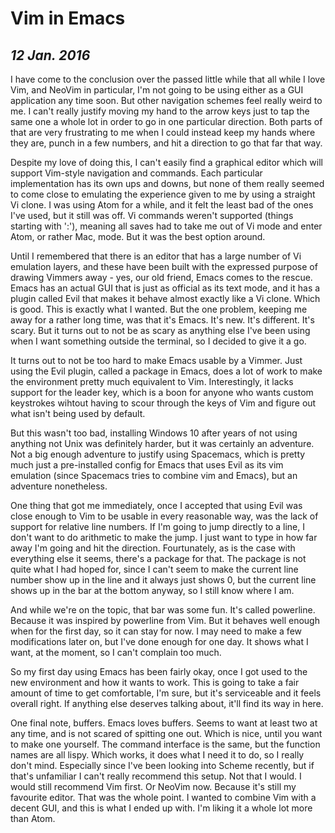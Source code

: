 Vim in Emacs
============

*12 Jan. 2016*
--------------

I have come to the conclusion over the passed little while that all while I love
Vim, and NeoVim in particular, I'm not going to be using either as a GUI application
any time soon. But other navigation schemes feel really weird to me. I can't really
justify moving my hand to the arrow keys just to tap the same one a whole lot in
order to go in one particular direction. Both parts of that are very frustrating
to me when I could instead keep my hands where they are, punch in a few numbers,
and hit a direction to go that far that way.

Despite my love of doing this, I can't easily find a graphical editor which will
support Vim-style navigation and commands. Each particular implementation has its
own ups and downs, but none of them really seemed to come close to emulating the
experience given to me by using a straight Vi clone. I was using Atom for a while,
and it felt the least bad of the ones I've used, but it still was off. Vi commands
weren't supported (things starting with ':'), meaning all saves had to take me out
of Vi mode and enter Atom, or rather Mac, mode. But it was the best option around.

Until I remembered that there is an editor that has a large number of Vi emulation
layers, and these have been built with the expressed purpose of drawing Vimmers
away - yes, our old friend, Emacs comes to the rescue. Emacs has an actual GUI that
is just as official as its text mode, and it has a plugin called Evil that makes it
behave almost exactly like a Vi clone. Which is good. This is exactly what I wanted.
But the one problem, keeping me away for a rather long time, was that it's Emacs.
It's new. It's different. It's scary. But it turns out to not be as scary as anything
else I've been using when I want something outside the terminal, so I decided to give
it a go.

It turns out to not be too hard to make Emacs usable by a Vimmer. Just using the Evil
plugin, called a package in Emacs, does a lot of work to make the environment pretty
much equivalent to Vim. Interestingly, it lacks support for the leader key, which is
a boon for anyone who wants custom keystrokes wihtout having to scour through the keys
of Vim and figure out what isn't being used by default.

But this wasn't too bad, installing Windows 10 after years of not using anything not
Unix was definitely harder, but it was certainly an adventure. Not a big enough
adventure to justify using Spacemacs, which is pretty much just a pre-installed config
for Emacs that uses Evil as its vim emulation (since Spacemacs tries to combine vim
and Emacs), but an adventure nonetheless.

One thing that got me immediately, once I accepted that using Evil was close enough
to Vim to be usable in every reasonable way, was the lack of support for relative
line numbers. If I'm going to jump directly to a line, I don't want to do arithmetic
to make the jump. I just want to type in how far away I'm going and hit the direction.
Fourtunately, as is the case with everything else it seems, there's a package for that.
The package is not quite what I had hoped for, since I can't seem to make the current
line number show up in the line and it always just shows 0, but the current line shows
up in the bar at the bottom anyway, so I still know where I am.

And while we're on the topic, that bar was some fun. It's called powerline. Because
it was inspired by powerline from Vim. But it behaves well enough when for the first
day, so it can stay for now. I may need to make a few modifications later on, but
I've done enough for one day. It shows what I want, at the moment, so I can't
complain too much.

So my first day using Emacs has been fairly okay, once I got used to the new environment
and how it wants to work. This is going to take a fair amount of time to get comfortable,
I'm sure, but it's serviceable and it feels overall right. If anything else deserves
talking about, it'll find its way in here.

One final note, buffers. Emacs loves buffers. Seems to want at least two at any time,
and is not scared of spitting one out. Which is nice, until you want to make one yourself.
The command interface is the same, but the function names are all lispy. Which works, it
does what I need it to do, so I really don't mind. Especially since I've been looking
into Scheme recently, but if that's unfamiliar I can't really recommend this setup.
Not that I would. I would still recommend Vim first. Or NeoVim now. Because it's still
my favourite editor. That was the whole point. I wanted to combine Vim with a decent GUI,
and this is what I ended up with. I'm liking it a whole lot more than Atom.
